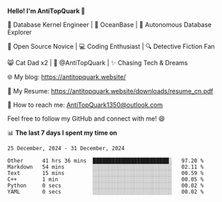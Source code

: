 
**Hello! I'm AntiTopQuark 👋**

🔧 Database Kernel Engineer | 🌊 OceanBase | 🤖 Autonomous Database Explorer

🌱 Open Source Novice | 💻 Coding Enthusiast | 🔍 Detective Fiction Fan

😸 Cat Dad x2 | 🎉 @AntiTopQuark | ✨ Chasing Tech & Dreams

🌐 My blog: https://antitopquark.website/

📄 My Resume: https://antitopquark.website/downloads/resume_cn.pdf

📧 How to reach me: AntiTopQuark1350@outlook.com

Feel free to follow my GitHub and connect with me! 😄

📊 **The last 7 days I spent my time on** 

<!--START_SECTION:waka-->
```text
25 December, 2024 - 31 December, 2024

Other      41 hrs 36 mins  ████████████████████████░   97.20 % 
Markdown   54 mins         ░░░░░░░░░░░░░░░░░░░░░░░░░   02.11 % 
Text       15 mins         ░░░░░░░░░░░░░░░░░░░░░░░░░   00.59 % 
C++        1 min           ░░░░░░░░░░░░░░░░░░░░░░░░░   00.05 % 
Python     0 secs          ░░░░░░░░░░░░░░░░░░░░░░░░░   00.02 % 
YAML       0 secs          ░░░░░░░░░░░░░░░░░░░░░░░░░   00.02 %
```
<!--END_SECTION:waka-->



